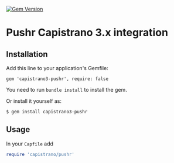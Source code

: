 [![Gem Version](https://badge.fury.io/rb/capistrano3-pushr.svg)](https://badge.fury.io/rb/capistrano3-pushr)

# Pushr Capistrano 3.x integration

## Installation
Add this line to your application's Gemfile:

    gem 'capistrano3-pushr', require: false

You need to run `bundle install` to install the gem.

Or install it yourself as:

    $ gem install capistrano3-pushr

## Usage

In your `Capfile` add

```ruby
require 'capistrano/pushr'
```
